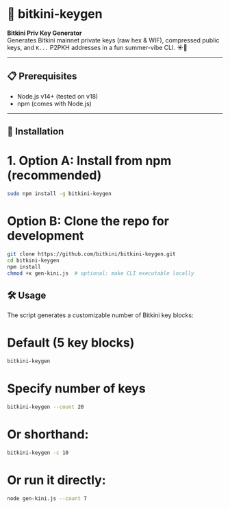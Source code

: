 # 🔑 bitkini-keygen

**Bitkini Priv Key Generator**  
Generates Bitkini mainnet private keys (raw hex & WIF), compressed public keys, and `K...` P2PKH addresses in a fun summer-vibe CLI. ☀️🍹

---

## 📋 Prerequisites

- Node.js v14+ (tested on v18)
- npm (comes with Node.js)

---

## 🚀 Installation


# 1. Option A: Install from npm (recommended)
```bash
sudo npm install -g bitkini-keygen
```


# Option B: Clone the repo for development
```bash
git clone https://github.com/bitkini/bitkini-keygen.git
cd bitkini-keygen
npm install
chmod +x gen-kini.js  # optional: make CLI executable locally
```


## 🛠 Usage

The script generates a customizable number of Bitkini key blocks:


# Default (5 key blocks)
```bash
bitkini-keygen
```

# Specify number of keys
```bash
bitkini-keygen --count 20
```

# Or shorthand:
```bash
bitkini-keygen -c 10
```

# Or run it directly:
```bash
node gen-kini.js --count 7
```